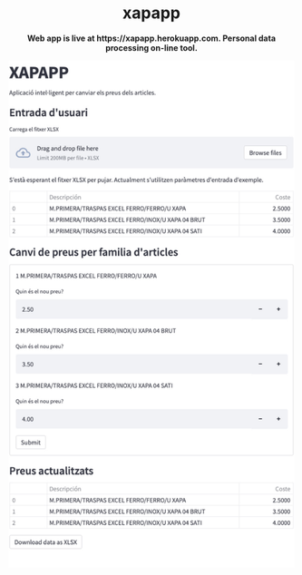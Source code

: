 <p>
  <h1 align="center"><b>xapapp</h1>
</p>
<p align="center">Web app is live at https://xapapp.herokuapp.com. Personal data processing on-line tool.
</p>
<p align="center">
  <a href="https://xapapp.herokuapp.com/">
  <img width="800" src="https://github.com/dominikapetru/app_mc/blob/main/heroku2.jpg" />
  </a>
</p>
